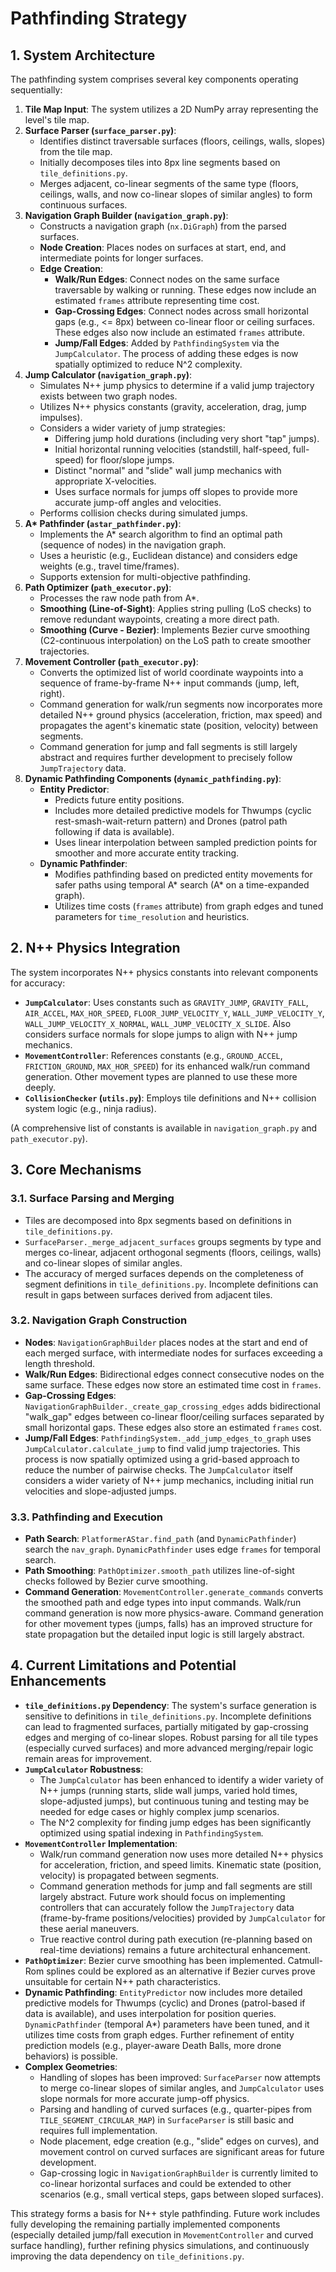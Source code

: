 # Pathfinding Strategy

## 1. System Architecture

The pathfinding system comprises several key components operating sequentially:

1.  **Tile Map Input**: The system utilizes a 2D NumPy array representing the level\'s tile map.
2.  **Surface Parser (`surface_parser.py`)**:
    *   Identifies distinct traversable surfaces (floors, ceilings, walls, slopes) from the tile map.
    *   Initially decomposes tiles into 8px line segments based on `tile_definitions.py`.
    *   Merges adjacent, co-linear segments of the same type (floors, ceilings, walls, and now co-linear slopes of similar angles) to form continuous surfaces.
3.  **Navigation Graph Builder (`navigation_graph.py`)**:
    *   Constructs a navigation graph (`nx.DiGraph`) from the parsed surfaces.
    *   **Node Creation**: Places nodes on surfaces at start, end, and intermediate points for longer surfaces.
    *   **Edge Creation**:
        *   **Walk/Run Edges**: Connect nodes on the same surface traversable by walking or running. These edges now include an estimated `frames` attribute representing time cost.
        *   **Gap-Crossing Edges**: Connect nodes across small horizontal gaps (e.g., <= 8px) between co-linear floor or ceiling surfaces. These edges also now include an estimated `frames` attribute.
        *   **Jump/Fall Edges**: Added by `PathfindingSystem` via the `JumpCalculator`. The process of adding these edges is now spatially optimized to reduce N^2 complexity.
4.  **Jump Calculator (`navigation_graph.py`)**:
    *   Simulates N++ jump physics to determine if a valid jump trajectory exists between two graph nodes.
    *   Utilizes N++ physics constants (gravity, acceleration, drag, jump impulses).
    *   Considers a wider variety of jump strategies:
        *   Differing jump hold durations (including very short "tap" jumps).
        *   Initial horizontal running velocities (standstill, half-speed, full-speed) for floor/slope jumps.
        *   Distinct "normal" and "slide" wall jump mechanics with appropriate X-velocities.
        *   Uses surface normals for jumps off slopes to provide more accurate jump-off angles and velocities.
    *   Performs collision checks during simulated jumps.
5.  **A\* Pathfinder (`astar_pathfinder.py`)**:
    *   Implements the A\* search algorithm to find an optimal path (sequence of nodes) in the navigation graph.
    *   Uses a heuristic (e.g., Euclidean distance) and considers edge weights (e.g., travel time/frames).
    *   Supports extension for multi-objective pathfinding.
6.  **Path Optimizer (`path_executor.py`)**:
    *   Processes the raw node path from A\*.
    *   **Smoothing (Line-of-Sight)**: Applies string pulling (LoS checks) to remove redundant waypoints, creating a more direct path.
    *   **Smoothing (Curve - Bezier)**: Implements Bezier curve smoothing (C2-continuous interpolation) on the LoS path to create smoother trajectories.
7.  **Movement Controller (`path_executor.py`)**:
    *   Converts the optimized list of world coordinate waypoints into a sequence of frame-by-frame N++ input commands (jump, left, right).
    *   Command generation for walk/run segments now incorporates more detailed N++ ground physics (acceleration, friction, max speed) and propagates the agent's kinematic state (position, velocity) between segments.
    *   Command generation for jump and fall segments is still largely abstract and requires further development to precisely follow `JumpTrajectory` data.
8.  **Dynamic Pathfinding Components (`dynamic_pathfinding.py`)**:
    *   **Entity Predictor**:
        *   Predicts future entity positions.
        *   Includes more detailed predictive models for Thwumps (cyclic rest-smash-wait-return pattern) and Drones (patrol path following if data is available).
        *   Uses linear interpolation between sampled prediction points for smoother and more accurate entity tracking.
    *   **Dynamic Pathfinder**:
        *   Modifies pathfinding based on predicted entity movements for safer paths using temporal A\* search (A\* on a time-expanded graph).
        *   Utilizes time costs (`frames` attribute) from graph edges and tuned parameters for `time_resolution` and heuristics.

## 2. N++ Physics Integration

The system incorporates N++ physics constants into relevant components for accuracy:

*   **`JumpCalculator`**: Uses constants such as `GRAVITY_JUMP`, `GRAVITY_FALL`, `AIR_ACCEL`, `MAX_HOR_SPEED`, `FLOOR_JUMP_VELOCITY_Y`, `WALL_JUMP_VELOCITY_Y`, `WALL_JUMP_VELOCITY_X_NORMAL`, `WALL_JUMP_VELOCITY_X_SLIDE`. Also considers surface normals for slope jumps to align with N++ jump mechanics.
*   **`MovementController`**: References constants (e.g., `GROUND_ACCEL`, `FRICTION_GROUND`, `MAX_HOR_SPEED`) for its enhanced walk/run command generation. Other movement types are planned to use these more deeply.
*   **`CollisionChecker` (`utils.py`)**: Employs tile definitions and N++ collision system logic (e.g., ninja radius).

(A comprehensive list of constants is available in `navigation_graph.py` and `path_executor.py`).

## 3. Core Mechanisms

### 3.1. Surface Parsing and Merging

*   Tiles are decomposed into 8px segments based on definitions in `tile_definitions.py`.
*   `SurfaceParser._merge_adjacent_surfaces` groups segments by type and merges co-linear, adjacent orthogonal segments (floors, ceilings, walls) and co-linear slopes of similar angles.
*   The accuracy of merged surfaces depends on the completeness of segment definitions in `tile_definitions.py`. Incomplete definitions can result in gaps between surfaces derived from adjacent tiles.

### 3.2. Navigation Graph Construction

*   **Nodes**: `NavigationGraphBuilder` places nodes at the start and end of each merged surface, with intermediate nodes for surfaces exceeding a length threshold.
*   **Walk/Run Edges**: Bidirectional edges connect consecutive nodes on the same surface. These edges now store an estimated time cost in `frames`.
*   **Gap-Crossing Edges**: `NavigationGraphBuilder._create_gap_crossing_edges` adds bidirectional "walk_gap" edges between co-linear floor/ceiling surfaces separated by small horizontal gaps. These edges also store an estimated `frames` cost.
*   **Jump/Fall Edges**: `PathfindingSystem._add_jump_edges_to_graph` uses `JumpCalculator.calculate_jump` to find valid jump trajectories. This process is now spatially optimized using a grid-based approach to reduce the number of pairwise checks. The `JumpCalculator` itself considers a wider variety of N++ jump mechanics, including initial run velocities and slope-adjusted jumps.

### 3.3. Pathfinding and Execution

*   **Path Search**: `PlatformerAStar.find_path` (and `DynamicPathfinder`) search the `nav_graph`. `DynamicPathfinder` uses edge `frames` for temporal search.
*   **Path Smoothing**: `PathOptimizer.smooth_path` utilizes line-of-sight checks followed by Bezier curve smoothing.
*   **Command Generation**: `MovementController.generate_commands` converts the smoothed path and edge types into input commands. Walk/run command generation is now more physics-aware. Command generation for other movement types (jumps, falls) has an improved structure for state propagation but the detailed input logic is still largely abstract.

## 4. Current Limitations and Potential Enhancements

*   **`tile_definitions.py` Dependency**: The system's surface generation is sensitive to definitions in `tile_definitions.py`. Incomplete definitions can lead to fragmented surfaces, partially mitigated by gap-crossing edges and merging of co-linear slopes. Robust parsing for all tile types (especially curved surfaces) and more advanced merging/repair logic remain areas for improvement.
*   **`JumpCalculator` Robustness**:
    *   The `JumpCalculator` has been enhanced to identify a wider variety of N++ jumps (running starts, slide wall jumps, varied hold times, slope-adjusted jumps), but continuous tuning and testing may be needed for edge cases or highly complex jump scenarios.
    *   The N^2 complexity for finding jump edges has been significantly optimized using spatial indexing in `PathfindingSystem`.
*   **`MovementController` Implementation**:
    *   Walk/run command generation now uses more detailed N++ physics for acceleration, friction, and speed limits. Kinematic state (position, velocity) is propagated between segments.
    *   Command generation methods for jump and fall segments are still largely abstract. Future work should focus on implementing controllers that can accurately follow the `JumpTrajectory` data (frame-by-frame positions/velocities) provided by `JumpCalculator` for these aerial maneuvers.
    *   True reactive control during path execution (re-planning based on real-time deviations) remains a future architectural enhancement.
*   **`PathOptimizer`**: Bezier curve smoothing has been implemented. Catmull-Rom splines could be explored as an alternative if Bezier curves prove unsuitable for certain N++ path characteristics.
*   **Dynamic Pathfinding**: `EntityPredictor` now includes more detailed predictive models for Thwumps (cyclic) and Drones (patrol-based if data is available), and uses interpolation for position queries. `DynamicPathfinder` (temporal A\*) parameters have been tuned, and it utilizes time costs from graph edges. Further refinement of entity prediction models (e.g., player-aware Death Balls, more drone behaviors) is possible.
*   **Complex Geometries**:
    *   Handling of slopes has been improved: `SurfaceParser` now attempts to merge co-linear slopes of similar angles, and `JumpCalculator` uses slope normals for more accurate jump-off physics.
    *   Parsing and handling of curved surfaces (e.g., quarter-pipes from `TILE_SEGMENT_CIRCULAR_MAP`) in `SurfaceParser` is still basic and requires full implementation.
    *   Node placement, edge creation (e.g., "slide" edges on curves), and movement control on curved surfaces are significant areas for future development.
    *   Gap-crossing logic in `NavigationGraphBuilder` is currently limited to co-linear horizontal surfaces and could be extended to other scenarios (e.g., small vertical steps, gaps between sloped surfaces).

This strategy forms a basis for N++ style pathfinding. Future work includes fully developing the remaining partially implemented components (especially detailed jump/fall execution in `MovementController` and curved surface handling), further refining physics simulations, and continuously improving the data dependency on `tile_definitions.py`.

